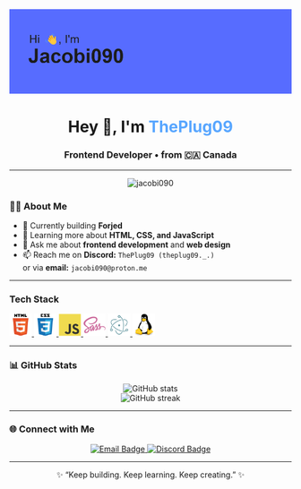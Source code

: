 <img src="header.png" alt="Header banner" title="Welcome to my profile!" />

<h1 align="center">Hey 👋, I'm <span style="color:#58a6ff;">ThePlug09</span></h1>
<h3 align="center">Frontend Developer • from 🇨🇦 Canada</h3>

---

<p align="center">
  <img src="https://komarev.com/ghpvc/?username=jacobi090&label=Profile+views&color=0e75b6&style=flat" alt="jacobi090" />
</p>

### 👨‍💻 About Me

- 🔭 Currently building **Forjed**
- 🌱 Learning more about **HTML, CSS, and JavaScript**
- 💬 Ask me about **frontend development** and **web design**
- 📫 Reach me on **Discord:** `ThePlug09 (theplug09._.)`  
  or via **email:** `jacobi090@proton.me`

---

### Tech Stack

<p align="left">
  <a href="https://www.w3.org/html/" target="_blank" rel="noreferrer">
    <img src="https://raw.githubusercontent.com/devicons/devicon/master/icons/html5/html5-original-wordmark.svg" alt="HTML5" width="40" height="40"/>
  </a>
  <a href="https://www.w3schools.com/css/" target="_blank" rel="noreferrer">
    <img src="https://raw.githubusercontent.com/devicons/devicon/master/icons/css3/css3-original-wordmark.svg" alt="CSS3" width="40" height="40"/>
  </a>
  <a href="https://developer.mozilla.org/en-US/docs/Web/JavaScript" target="_blank" rel="noreferrer">
    <img src="https://raw.githubusercontent.com/devicons/devicon/master/icons/javascript/javascript-original.svg" alt="JavaScript" width="40" height="40"/>
  </a>
  <a href="https://sass-lang.com" target="_blank" rel="noreferrer">
    <img src="https://raw.githubusercontent.com/devicons/devicon/master/icons/sass/sass-original.svg" alt="Sass" width="40" height="40"/>
  </a>
  <a href="https://www.electronjs.org" target="_blank" rel="noreferrer">
    <img src="https://raw.githubusercontent.com/devicons/devicon/master/icons/electron/electron-original.svg" alt="Electron" width="40" height="40"/>
  </a>
  <a href="https://www.linux.org/" target="_blank" rel="noreferrer">
    <img src="https://raw.githubusercontent.com/devicons/devicon/master/icons/linux/linux-original.svg" alt="Linux" width="40" height="40"/>
  </a>
</p>

---

### 📊 GitHub Stats

<p align="center">
  <img src="https://github-readme-stats.vercel.app/api?username=jacobi090&show_icons=true&theme=github_dark&hide_border=true" alt="GitHub stats" />
  <br />
  <img src="https://github-readme-streak-stats.herokuapp.com/?user=jacobi090&theme=github-dark-blue&hide_border=true" alt="GitHub streak" />
</p>

---

### 🌐 Connect with Me

<p align="center">
  <a href="mailto:jacobi090@proton.me">
    <img src="https://img.shields.io/badge/Email-ProtonMail-blue?style=for-the-badge&logo=protonmail" alt="Email Badge"/>
  </a>
  <a href="https://discord.com/users/theplug09._.">
    <img src="https://img.shields.io/badge/Discord-ThePlug09-7289da?style=for-the-badge&logo=discord" alt="Discord Badge"/>
  </a>
</p>

---

<p align="center">✨ “Keep building. Keep learning. Keep creating.” ✨</p>
